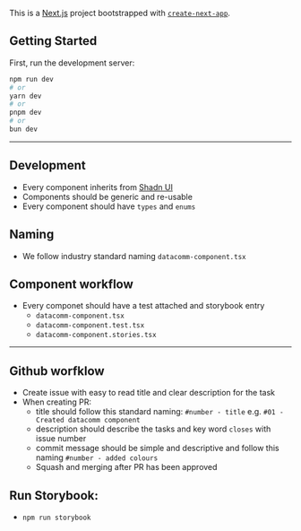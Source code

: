 This is a [Next.js](https://nextjs.org/) project bootstrapped with [`create-next-app`](https://github.com/vercel/next.js/tree/canary/packages/create-next-app).

## Getting Started

First, run the development server:

```bash
npm run dev
# or
yarn dev
# or
pnpm dev
# or
bun dev
```
---

## Development 
- Every component inherits from [Shadn UI](https://ui.shadcn.com/)
- Components should be generic and re-usable
- Every component should have `types` and `enums`

## Naming
- We follow industry standard naming `datacomm-component.tsx`

## Component workflow 
- Every componet should have a test attached and storybook entry
  - `datacomm-component.tsx`
  - `datacomm-component.test.tsx`
  - `datacomm-component.stories.tsx`
 ---

## Github worfklow 
- Create issue with easy to read title and clear description for the task
- When creating PR:
   - title should follow this standard naming: `#number - title` e.g. `#01 - Created datacomm component`
   - description should describe the tasks and key word `closes` with issue number
   - commit message should be simple and descriptive and follow this naming `#number - added colours`
   - Squash and merging after PR has been approved 



## Run Storybook:
- `npm run storybook`

